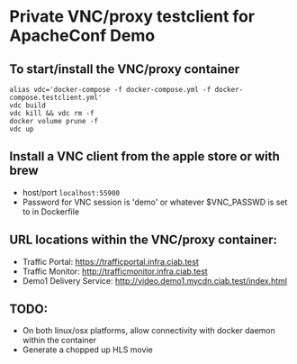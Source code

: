 # Private VNC/proxy testclient for ApacheConf Demo

## To start/install the VNC/proxy container

```
alias vdc='docker-compose -f docker-compose.yml -f docker-compose.testclient.yml'
vdc build 
vdc kill && vdc rm -f 
docker volume prune -f
vdc up
```

## Install a VNC client from the apple store or with brew
- host/port `localhost:55900`
- Password for VNC session is 'demo' or whatever $VNC_PASSWD is set to in Dockerfile

## URL locations within the VNC/proxy container:
* Traffic Portal: https://trafficportal.infra.ciab.test
* Traffic Monitor: http://trafficmonitor.infra.ciab.test
* Demo1 Delivery Service: http://video.demo1.mycdn.ciab.test/index.html

## TODO:
* On both linux/osx platforms, allow connectivity with docker daemon within the container
* Generate a chopped up HLS movie
